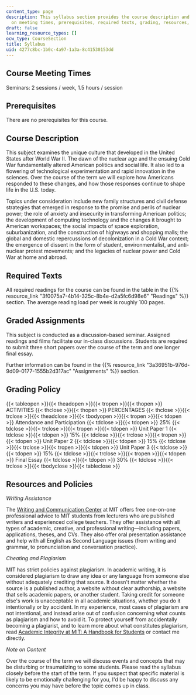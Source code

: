 ```yaml
---
content_type: page
description: This syllabus section provides the course description and information
  on meeting times, prerequisites, required texts, grading, resources, and policies.
draft: false
learning_resource_types: []
ocw_type: CourseSection
title: Syllabus
uid: 4277c8bc-1b0c-4a97-1a3a-8c41530153dd
---
```

## Course Meeting Times

Seminars: 2 sessions / week, 1.5 hours / session

## Prerequisites

There are no prerequisites for this course.

## Course Description

This subject examines the unique culture that developed in the United States after World War II. The dawn of the nuclear age and the ensuing Cold War fundamentally altered American politics and social life. It also led to a flowering of technological experimentation and rapid innovation in the sciences. Over the course of the term we will explore how Americans responded to these changes, and how those responses continue to shape life in the U.S. today.

Topics under consideration include new family structures and civil defense strategies that emerged in response to the promise and perils of nuclear power; the role of anxiety and insecurity in transforming American politics; the development of computing technology and the changes it brought to American workspaces; the social impacts of space exploration, suburbanization, and the construction of highways and shopping malls; the global and domestic repercussions of decolonization in a Cold War context; the emergence of dissent in the form of student, environmentalist, and anti-nuclear protest movements; and the legacies of nuclear power and Cold War at home and abroad.

## Required Texts

All required readings for the course can be found in the table in the {{% resource_link "3f0075a7-4b14-325c-8b4e-d2a5fc6d98e6" "Readings" %}} section. The average reading load per week is roughly 100 pages.

## Graded Assignments

This subject is conducted as a discussion-based seminar. Assigned readings and films facilitate our in-class discussions. Students are required to submit three short papers over the course of the term and one longer final essay.

Further information can be found in the {{% resource_link "3a36951b-976d-9d09-0177-1555b2d317ac" "Assignments" %}} section.

## Grading Policy

{{< tableopen >}}{{< theadopen >}}{{< tropen >}}{{< thopen >}}
ACTIVITIES
{{< thclose >}}{{< thopen >}}
PERCENTAGES
{{< thclose >}}{{< trclose >}}{{< theadclose >}}{{< tbodyopen >}}{{< tropen >}}{{< tdopen >}}
Attendance and Participation
{{< tdclose >}}{{< tdopen >}}
25%
{{< tdclose >}}{{< trclose >}}{{< tropen >}}{{< tdopen >}}
Unit Paper 1
{{< tdclose >}}{{< tdopen >}}
15%
{{< tdclose >}}{{< trclose >}}{{< tropen >}}{{< tdopen >}}
Unit Paper 2
{{< tdclose >}}{{< tdopen >}}
15%
{{< tdclose >}}{{< trclose >}}{{< tropen >}}{{< tdopen >}}
Unit Paper 3
{{< tdclose >}}{{< tdopen >}}
15%
{{< tdclose >}}{{< trclose >}}{{< tropen >}}{{< tdopen >}}
Final Essay
{{< tdclose >}}{{< tdopen >}}
30%
{{< tdclose >}}{{< trclose >}}{{< tbodyclose >}}{{< tableclose >}}

## Resources and Policies

*Writing Assistance*

The [Writing and Communication Center](http://cmsw.mit.edu/writing-and-communication-center/) at MIT offers free one-on-one professional advice to MIT students from lecturers who are published writers and experienced college teachers. They offer assistance with all types of academic, creative, and professional writing—including papers, applications, theses, and CVs. They also offer oral presentation assistance and help with all English as Second Language issues (from writing and grammar, to pronunciation and conversation practice).

*Cheating and Plagiarism*

MIT has strict policies against plagiarism. In academic writing, it is considered plagiarism to draw any idea or any language from someone else without adequately crediting that source. It doesn't matter whether the source is a published author, a website without clear authorship, a website that sells academic papers, or another student. Taking credit for someone else's work is unacceptable in all academic situations, whether you do it intentionally or by accident. In my experience, most cases of plagiarism are not intentional, and instead arise out of confusion concerning what counts as plagiarism and how to avoid it. To protect yourself from accidentally becoming a plagiarist, and to learn more about what constitutes plagiarism, read [Academic Integrity at MIT: A Handbook for Students](http://integrity.mit.edu/) or contact me directly.

*Note on Content*

Over the course of the term we will discuss events and concepts that may be disturbing or traumatizing to some students. Please read the syllabus closely before the start of the term. If you suspect that specific material is likely to be emotionally challenging for you, I'd be happy to discuss any concerns you may have before the topic comes up in class.